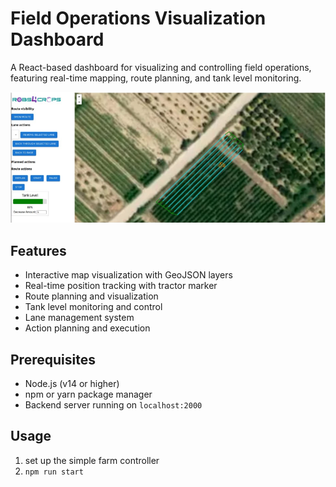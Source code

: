 # Field Operations Visualization Dashboard

A React-based dashboard for visualizing and controlling field operations, featuring real-time mapping, route planning, and tank level monitoring.

![Front end](docs/example.png)

## Features

- Interactive map visualization with GeoJSON layers
- Real-time position tracking with tractor marker
- Route planning and visualization
- Tank level monitoring and control
- Lane management system
- Action planning and execution

## Prerequisites

- Node.js (v14 or higher)
- npm or yarn package manager
- Backend server running on `localhost:2000`

## Usage

1. set up the simple farm controller
2. `npm run start`
